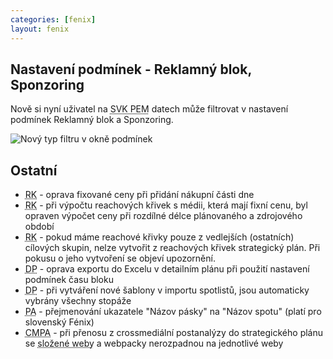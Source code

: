```yaml
---
categories: [fenix]
layout: fenix
---
```

## Nastavení podmínek - Reklamný blok, Sponzoring
Nově si nyní uživatel na <abbr title="Slovenská PEM data">SVK PEM</abbr> datech může filtrovat v nastavení podmínek Reklamný blok a Sponzoring.

![Nový typ filtru v okně podmínek]({{site.url}}/data/filtr_typu_bloku.jpg)

## Ostatní
<ul><li><abbr title="Reachové křivky">RK</abbr> -  oprava fixované ceny při přidání nákupní části dne</li>
<li><abbr title="Reachové křivky">RK</abbr> - při výpočtu reachových křivek s médii, která mají fixní cenu, byl opraven výpočet ceny při rozdílné délce plánovaného a zdrojového období</li>
<li><abbr title="Reachové křivky">RK</abbr> - pokud máme reachové křivky pouze z vedlejších (ostatních) cílových skupin, nelze vytvořit z reachových křivek strategický plán. Při pokusu o jeho vytvoření se objeví upozornění.</li>
<li><abbr title="Detailní plán">DP</abbr> - oprava exportu do Excelu v detailním plánu při použití nastavení podmínek času bloku</li>
<li><abbr title="Detailní plán">DP</abbr> -  při vytváření nové šablony v importu spotlistů, jsou automaticky vybrány všechny stopáže</li>
<li><abbr title="Post analýza">PA</abbr> - přejmenování ukazatele "Názov pásky" na "Názov spotu" (platí pro slovenský Fénix)</li>
<li><abbr title="Crosmedialní Postanalýza">CMPA</abbr> - při přenosu z crossmediální postanalýzy do strategického plánu se <abbr title="např.youtube = youtube.com a m.youtube.com">složené weby</abbr> a webpacky nerozpadnou na jednotlivé weby</li></ul>


